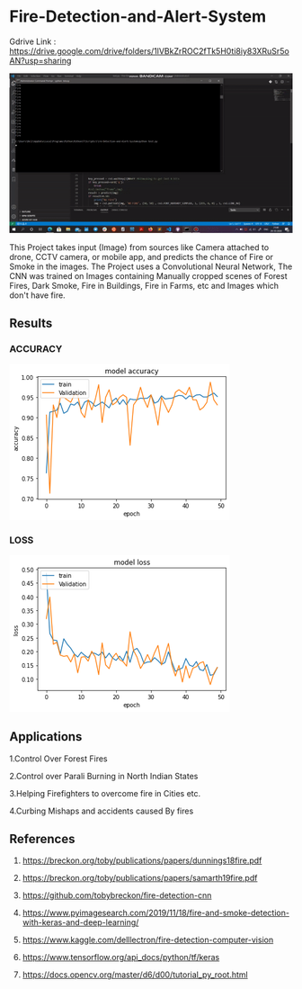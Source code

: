 # Fire-Detection-and-Alert-System
Gdrive Link : https://drive.google.com/drive/folders/1lVBkZrROC2fTk5H0ti8iy83XRuSr5oAN?usp=sharing

![REALTIME TESTING]( /image.gif "TESTING")<!-- .element height="100%" width="150%" -->

This Project takes input (Image) from sources like Camera attached to drone, CCTV camera, or mobile app, and predicts the chance of Fire or Smoke in the images. The Project uses a Convolutional Neural Network, The CNN was trained on Images containing Manually cropped scenes of Forest Fires, Dark Smoke, Fire in Buildings, Fire in Farms, etc and Images which don't have fire.

## Results
### ACCURACY
![Accuracy]( /Images/acc.png "Accuracy")
### LOSS
![Loss]( /Images/loss.png "Loss")

## Applications
1.Control Over Forest Fires

2.Control over Parali Burning in North Indian States

3.Helping Firefighters to overcome fire in Cities etc.

4.Curbing Mishaps and accidents caused By fires


## References
1. https://breckon.org/toby/publications/papers/dunnings18fire.pdf

2. https://breckon.org/toby/publications/papers/samarth19fire.pdf

3. https://github.com/tobybreckon/fire-detection-cnn

4. https://www.pyimagesearch.com/2019/11/18/fire-and-smoke-detection-with-keras-and-deep-learning/

5. https://www.kaggle.com/delllectron/fire-detection-computer-vision

6. https://www.tensorflow.org/api_docs/python/tf/keras

7. https://docs.opencv.org/master/d6/d00/tutorial_py_root.html


